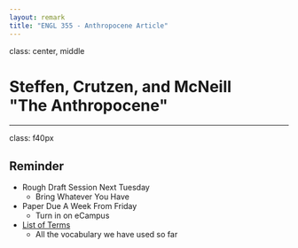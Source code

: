 ```yaml
---
layout: remark
title: "ENGL 355 - Anthropocene Article"
---
```

class: center, middle

# Steffen, Crutzen, and McNeill <br> "The Anthropocene"
---
class: f40px

## Reminder

* Rough Draft Session Next Tuesday
	* Bring Whatever You Have
* Paper Due A Week From Friday
	* Turn in on eCampus
* [List of Terms](http://andrew.pilsch.com/courses/engl355fall2018/documents/terms.pdf)
	* All the vocabulary we have used so far
